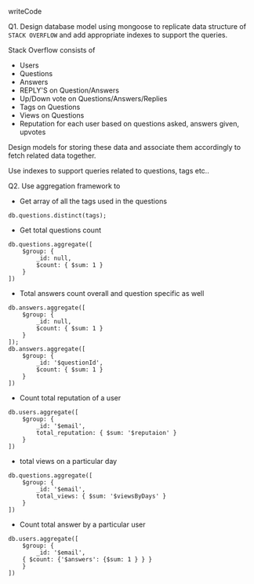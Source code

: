 writeCode

Q1. Design database model using mongoose to replicate data structure of `STACK OVERFLOW` and add appropriate indexes to support the queries.

Stack Overflow consists of

- Users
- Questions
- Answers
- REPLY'S on Question/Answers
- Up/Down vote on Questions/Answers/Replies
- Tags on Questions
- Views on Questions
- Reputation for each user based on questions asked, answers given, upvotes

Design models for storing these data and associate them accordingly to fetch related data together.

Use indexes to support queries related to questions, tags etc..

Q2. Use aggregation framework to

- Get array of all the tags used in the questions
```
db.questions.distinct(tags);
```
- Get total questions count
```
db.questions.aggregate([
    $group: {
        _id: null,
        $count: { $sum: 1 }
    }
])
```
- Total answers count overall and question specific as well
```
db.answers.aggregate([
    $group: {
        _id: null,
        $count: { $sum: 1 }
    }
]);
db.answers.aggregate([
    $group: {
        _id: '$questionId',
        $count: { $sum: 1 }
    }
])
```
- Count total reputation of a user
```
db.users.aggregate([
    $group: {
        _id: '$email',
        total_reputation: { $sum: '$reputaion' }
    }
])

```
- total views on a particular day
```
db.questions.aggregate([
    $group: {
        _id: '$email',
        total_views: { $sum: '$viewsByDays' }
    }
])  

```
- Count total answer by a particular user

```
db.users.aggregate([
    $group: {
        _id: '$email',
    { $count: {'$answers': {$sum: 1 } } }
    }
])
```
